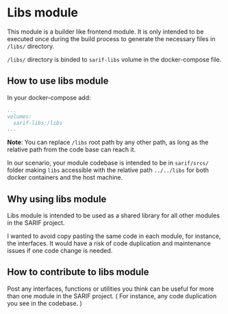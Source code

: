 # Libs module
This module is a builder like frontend module.
It is only intended to be executed once during the build process to generate the necessary files in `/libs/` directory.

`/libs/` directory is binded to `sarif-libs` volume in the docker-compose file.

## How to use libs module
In your docker-compose add:
```yaml
...
volumes:
  sarif-libs:/libs
...
```
**Note**: You can replace `/libs` root path by any other path, as long as the relative path from the code base can reach it.

In our scenario, your module codebase is intended to be in `sarif/srcs/` folder making `libs` accessible with the relative path `../../libs` for both docker containers and the host machine.

## Why using libs module
Libs module is intended to be used as a shared library for all other modules in the SARIF project.

I wanted to avoid copy pasting the same code in each module, for instance, the interfaces. It would have a risk of code duplication and maintenance issues if one code change is needed.

## How to contribute to libs module
Post any interfaces, functions or utilities you think can be useful for more than one module in the SARIF project. ( For instance, any code duplication you see in the codebase. )